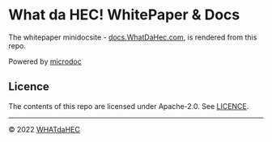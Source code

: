 # What da HEC! WhitePaper & Docs

The whitepaper minidocsite - [docs.WhatDaHec.com](https://docs.whatdahec.com), is rendered from this repo.

Powered by [microdoc](https://microdoc.js.org/)

## Licence

The contents of this repo are licensed under Apache-2.0. See [LICENCE](https://github.com/WHATdaHEC/.github/blob/main/LICENSE).

-----

© 2022 [WHATdaHEC](https://WHATdaHEC.com)
